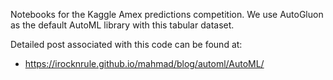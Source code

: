 Notebooks for the Kaggle Amex predictions competition. We use AutoGluon as the default AutoML library with this tabular dataset.

Detailed post associated with this code can be found at:

- https://irocknrule.github.io/mahmad/blog/automl/AutoML/
